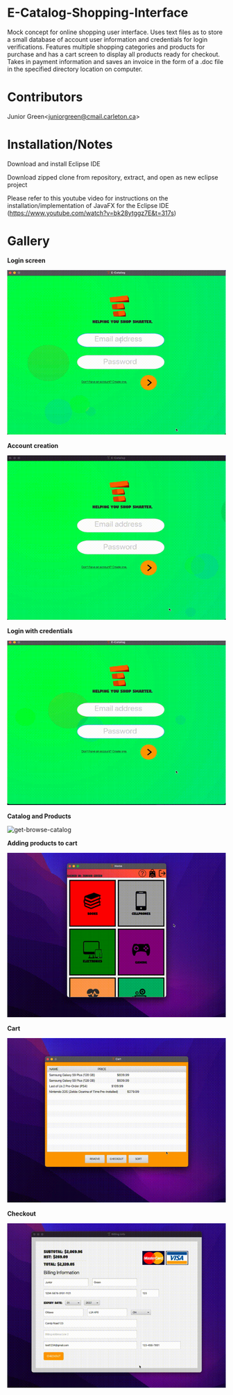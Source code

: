 # E-Catalog-Shopping-Interface
Mock concept for online shopping user interface. Uses text files as to store a small database of account user information and credentials for login verifications. Features multiple shopping categories and products for purchase and has a cart screen to display all products ready for checkout. Takes in payment information and saves an invoice in the form of a .doc file in the specified directory location on computer.

# Contributors

Junior Green<<juniorgreen@cmail.carleton.ca>>

# Installation/Notes

Download and install Eclipse IDE

Download zipped clone from repository, extract, and open as new eclipse project

Please refer to this youtube video for instructions on the installation/implementation of JavaFX for the Eclipse IDE (https://www.youtube.com/watch?v=bk28ytggz7E&t=317s)

# Gallery
**Login screen**

![get-login_screen](gallery/login_screen.gif)

**Account creation**

![get-create-account](gallery/create_account.gif)

**Login with credentials**

![get-login](gallery/login.gif)

**Catalog and Products**

![get-browse-catalog](gallery/browse_catalog.gif)

**Adding products to cart**

![get-add-to-cart](gallery/add_to_cart.gif)

**Cart**

![get-cart](gallery/cart_screen.gif)

**Checkout**

![get-checkout](gallery/checkout.gif)



